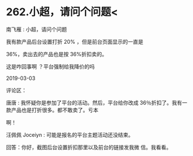 # 262.小超，请问个问题<

南飞雁 : 小超，请问个问题

我有款产品后台设置打折 20% ，但是前台页面显示的一直是

36%，卖出去的产品也是按 36%折扣卖的。

这是咋回事啊 ？平台强制给我降价的吗

2019-03-03

评论区：

唐唐 : 我怀疑你是参加了平台的活动。然后，平台给你改成 36％折扣了。我有一款产品也是打折很多。都不敢卖了。亏本

啊！

汪佩佩 Joceiyn : 可能是报名的平台主题活动还没结束。

回答：你好，截图后台设置折扣那里以及前台的链接发我微 信。我看看。